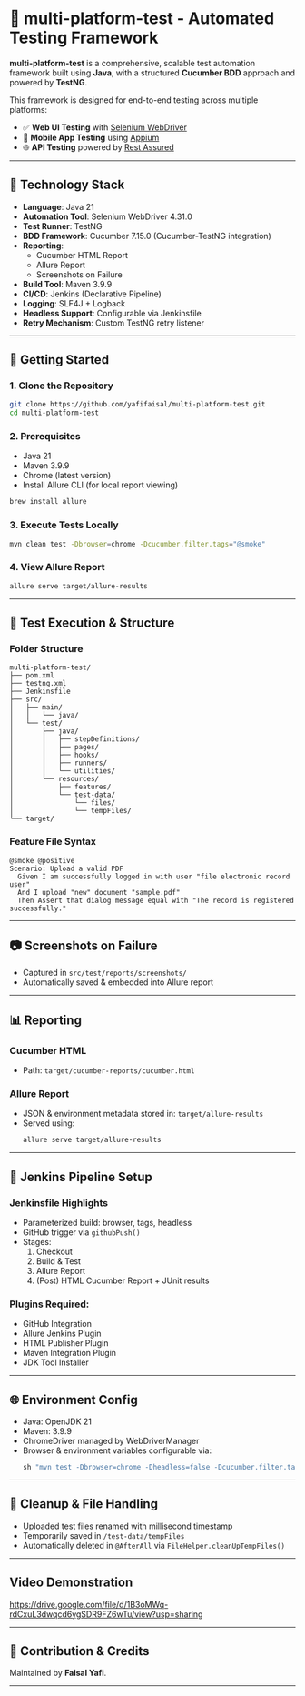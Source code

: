 # 🌲 multi-platform-test - Automated Testing Framework

**multi-platform-test** is a comprehensive, scalable test automation framework built using **Java**, with a structured **Cucumber BDD** approach and powered by **TestNG**.

This framework is designed for end-to-end testing across multiple platforms:

- ✅ **Web UI Testing** with [Selenium WebDriver](https://www.selenium.dev/)
- 📱 **Mobile App Testing** using [Appium](https://appium.io/)
- 🌐 **API Testing** powered by [Rest Assured](https://rest-assured.io/)

---

## 🧰 Technology Stack

- **Language**: Java 21
- **Automation Tool**: Selenium WebDriver 4.31.0
- **Test Runner**: TestNG
- **BDD Framework**: Cucumber 7.15.0 (Cucumber-TestNG integration)
- **Reporting**:
  - Cucumber HTML Report
  - Allure Report
  - Screenshots on Failure
- **Build Tool**: Maven 3.9.9
- **CI/CD**: Jenkins (Declarative Pipeline)
- **Logging**: SLF4J + Logback
- **Headless Support**: Configurable via Jenkinsfile
- **Retry Mechanism**: Custom TestNG retry listener

---

## 🏁 Getting Started

### 1. Clone the Repository

```bash
git clone https://github.com/yafifaisal/multi-platform-test.git
cd multi-platform-test
```

### 2. Prerequisites

- Java 21
- Maven 3.9.9
- Chrome (latest version)
- Install Allure CLI (for local report viewing)

```bash
brew install allure
```

### 3. Execute Tests Locally

```bash
mvn clean test -Dbrowser=chrome -Dcucumber.filter.tags="@smoke"
```

### 4. View Allure Report

```bash
allure serve target/allure-results
```

---

## 🧪 Test Execution & Structure

### Folder Structure

```
multi-platform-test/
├── pom.xml
├── testng.xml
├── Jenkinsfile
├── src/
│   ├── main/
│   │   └── java/
│   └── test/
│       ├── java/
│       │   ├── stepDefinitions/
│       │   ├── pages/
│       │   ├── hooks/
│       │   ├── runners/
│       │   └── utilities/
│       └── resources/
│           ├── features/
│           └── test-data/
│               └── files/
│               └── tempFiles/
└── target/
```

### Feature File Syntax

```gherkin
@smoke @positive
Scenario: Upload a valid PDF
  Given I am successfully logged in with user "file electronic record user"
  And I upload "new" document "sample.pdf"
  Then Assert that dialog message equal with "The record is registered successfully."
```

---

## 📷 Screenshots on Failure

- Captured in `src/test/reports/screenshots/`
- Automatically saved & embedded into Allure report

---

## 📊 Reporting

### Cucumber HTML

- Path: `target/cucumber-reports/cucumber.html`

### Allure Report

- JSON & environment metadata stored in: `target/allure-results`
- Served using:
  ```bash
  allure serve target/allure-results
  ```

---

## 🤖 Jenkins Pipeline Setup

### Jenkinsfile Highlights

- Parameterized build: browser, tags, headless
- GitHub trigger via `githubPush()`
- Stages:
  1. Checkout
  2. Build & Test
  3. Allure Report
  4. (Post) HTML Cucumber Report + JUnit results

### Plugins Required:

- GitHub Integration
- Allure Jenkins Plugin
- HTML Publisher Plugin
- Maven Integration Plugin
- JDK Tool Installer

---

## 🌐 Environment Config

- Java: OpenJDK 21
- Maven: 3.9.9
- ChromeDriver managed by WebDriverManager
- Browser & environment variables configurable via:
  ```groovy
  sh "mvn test -Dbrowser=chrome -Dheadless=false -Dcucumber.filter.tags='@smoke'"
  ```

---

## 🧼 Cleanup & File Handling

- Uploaded test files renamed with millisecond timestamp
- Temporarily saved in `/test-data/tempFiles`
- Automatically deleted in `@AfterAll` via `FileHelper.cleanUpTempFiles()`

---

## Video Demonstration

https://drive.google.com/file/d/1B3oMWq-rdCxuL3dwqcd6ygSDR9FZ6wTu/view?usp=sharing

---

## 🤝 Contribution & Credits

Maintained by **Faisal Yafi**.

---
